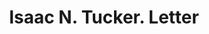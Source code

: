 ---
doi: 10.7916/D8H433H5
date_other: '1898'
date_other_textual: '1898'
form: correspondence
genre:
- Letters (correspondence)
name:
- Isaac N. Tucker
object_in_context_url: https://biggert.cul.columbia.edu/items/view/ave_biggert_00396
subject_hierarchical_geographic:
- Boston, Massachusetts, United States
subject_name:
- Isaac N. Tucker
title: Isaac N. Tucker. Letter
sort_title: Isaac N. Tucker. Letter
call_number: ave_biggert_00396
coordinates:
- 42.35805555555556,-71.06361111111111
pid: ave_biggert_00396
identifiers: ave_biggert_00396
thumbnail: https://derivativo-2.library.columbia.edu/iiif/2/ldpd:344140/full/!256,256/0/native.jpg
permalink: "/items/ave_biggert_00396/"
layout: iiif-image-page
---